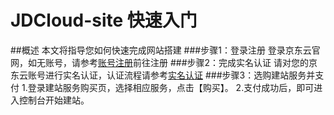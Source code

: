 # JDCloud-site 快速入门
##概述
本文将指导您如何快速完成网站搭建
###步骤1：登录注册
登录京东云官网，如无账号，请参考[账号注册](documentation/User-Service/Account-Management/Sign-In-And-Sign-Up.md)前往注册
###步骤2：完成实名认证
请对您的京东云账号进行实名认证，认证流程请参考[实名认证](documentation/User-Service/Real-Name-Verification/Introduction.md)
###步骤3：选购建站服务并支付
1.登录建站服务购买页，选择相应服务，点击【购买】。
2.支付成功后，即可进入控制台开始建站。
